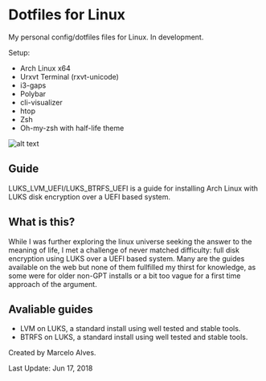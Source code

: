 # Dotfiles for Linux

My personal config/dotfiles files for Linux. In development.

Setup:
- Arch Linux x64
- Urxvt Terminal (rxvt-unicode)
- i3-gaps
- Polybar
- cli-visualizer
- htop
- Zsh
- Oh-my-zsh with half-life theme


![alt text](https://i.imgur.com/MTqulah.png)


## Guide

LUKS_LVM_UEFI/LUKS_BTRFS_UEFI is a guide for installing Arch Linux with LUKS disk encryption over a UEFI based system.

## What is this?

While I was further exploring the linux universe seeking the answer to the meaning of life, I met a challenge of never matched difficulty: full disk encryption using LUKS over a UEFI based system. Many are the guides available on the web but none of them fullfilled my thirst for knowledge, as some were for older non-GPT installs or a bit too vague for a first time approach of the argument.

## Avaliable guides

- LVM on LUKS, a standard install using well tested and stable tools.
- BTRFS on LUKS, a standard install using well tested and stable tools.




Created by Marcelo Alves.

Last Update: Jun 17, 2018
